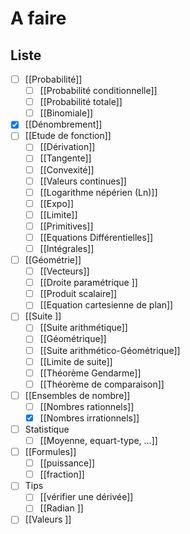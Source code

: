 # A faire
## Liste
- [ ] [[Probabilité]]
	- [ ] [[Probabilité conditionnelle]]
	- [ ] [[Probabilité totale]]
	- [ ] [[Binomiale]]
- [x] [[Dénombrement]]
- [ ] [[Etude de fonction]]
	- [ ] [[Dérivation]]
	- [ ] [[Tangente]]
	- [ ] [[Convexité]]
	- [ ] [[Valeurs continues]]
	- [ ] [[Logarithme népérien (Ln)]]
	- [ ] [[Expo]]
	- [ ] [[Limite]]
	- [ ] [[Primitives]]
	- [ ] [[Equations Différentielles]]
	- [ ] [[Intégrales]]
- [ ] [[Géométrie]]
	- [ ] [[Vecteurs]]
	- [ ] [[Droite paramétrique ]]
	- [ ] [[Produit scalaire]]
	- [ ] [[Equation cartesienne de plan]]
- [ ] [[Suite ]]
	- [ ] [[Suite arithmétique]]
	- [ ] [[Géométrique]]
	- [ ] [[Suite arithmético-Géométrique]]
	- [ ] [[Limite de suite]]
	- [ ] [[Théorème Gendarme]]
	- [ ] [[Théorème de comparaison]]
- [ ] [[Ensembles de nombre]]
	- [ ] [[Nombres rationnels]]
	- [x] [[Nombres irrationnels]]
- [ ] Statistique
	- [ ] [[Moyenne, equart-type, ...]]
- [ ] [[Formules]]
	- [ ] [[puissance]]
	- [ ] [[fraction]]
- [ ] Tips 
	- [ ] [[vérifier une dérivée]]
	- [ ] [[Radian ]]
- [ ] [[Valeurs ]]